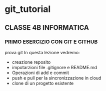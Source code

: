 # git_tutorial
## CLASSE 4B INFORMATICA
### PRIMO ESERCIZIO CON GIT E GITHUB
prova git
In questa lezione vedremo:
- creazione reposito
- impotarzioni file .gitignore e README.md
- Operazioni di add e commit
- push e pull per la sincronizzazione in cloud
- clone di un progetto esistente
